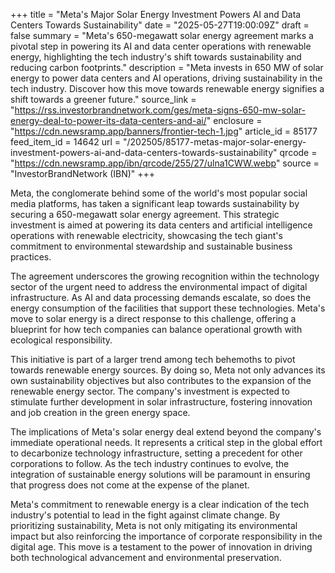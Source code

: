 +++
title = "Meta's Major Solar Energy Investment Powers AI and Data Centers Towards Sustainability"
date = "2025-05-27T19:00:09Z"
draft = false
summary = "Meta's 650-megawatt solar energy agreement marks a pivotal step in powering its AI and data center operations with renewable energy, highlighting the tech industry's shift towards sustainability and reducing carbon footprints."
description = "Meta invests in 650 MW of solar energy to power data centers and AI operations, driving sustainability in the tech industry. Discover how this move towards renewable energy signifies a shift towards a greener future."
source_link = "https://rss.investorbrandnetwork.com/ges/meta-signs-650-mw-solar-energy-deal-to-power-its-data-centers-and-ai/"
enclosure = "https://cdn.newsramp.app/banners/frontier-tech-1.jpg"
article_id = 85177
feed_item_id = 14642
url = "/202505/85177-metas-major-solar-energy-investment-powers-ai-and-data-centers-towards-sustainability"
qrcode = "https://cdn.newsramp.app/ibn/qrcode/255/27/ulna1CWW.webp"
source = "InvestorBrandNetwork (IBN)"
+++

<p>Meta, the conglomerate behind some of the world's most popular social media platforms, has taken a significant leap towards sustainability by securing a 650-megawatt solar energy agreement. This strategic investment is aimed at powering its data centers and artificial intelligence operations with renewable electricity, showcasing the tech giant's commitment to environmental stewardship and sustainable business practices.</p><p>The agreement underscores the growing recognition within the technology sector of the urgent need to address the environmental impact of digital infrastructure. As AI and data processing demands escalate, so does the energy consumption of the facilities that support these technologies. Meta's move to solar energy is a direct response to this challenge, offering a blueprint for how tech companies can balance operational growth with ecological responsibility.</p><p>This initiative is part of a larger trend among tech behemoths to pivot towards renewable energy sources. By doing so, Meta not only advances its own sustainability objectives but also contributes to the expansion of the renewable energy sector. The company's investment is expected to stimulate further development in solar infrastructure, fostering innovation and job creation in the green energy space.</p><p>The implications of Meta's solar energy deal extend beyond the company's immediate operational needs. It represents a critical step in the global effort to decarbonize technology infrastructure, setting a precedent for other corporations to follow. As the tech industry continues to evolve, the integration of sustainable energy solutions will be paramount in ensuring that progress does not come at the expense of the planet.</p><p>Meta's commitment to renewable energy is a clear indication of the tech industry's potential to lead in the fight against climate change. By prioritizing sustainability, Meta is not only mitigating its environmental impact but also reinforcing the importance of corporate responsibility in the digital age. This move is a testament to the power of innovation in driving both technological advancement and environmental preservation.</p>